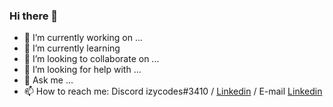 ### Hi there 👋

- 🔭 I’m currently working on ...
- 🌱 I’m currently learning 
- 👯 I’m looking to collaborate on ...
- 🤔 I’m looking for help with ...
- 💬 Ask me ...
- 📫 How to reach me: Discord izycodes#3410 / [Linkedin](https://www.linkedin.com/in/ji-hyeong-lee-583590138/) / E-mail
<a href="[https://www.google.co.kr/](https://www.linkedin.com/in/ji-hyeong-lee-583590138/)" target="_blank"> Linkedin </a>
<!--
**jhlee83/jhlee83** is a ✨ _special_ ✨ repository because its `README.md` (this file) appears on your GitHub profile.

Here are some ideas to get you started:

- 🔭 I’m currently working on ...
- 🌱 I’m currently learning ...
- 👯 I’m looking to collaborate on ...
- 🤔 I’m looking for help with ...
- 💬 Ask me about ...
- 📫 How to reach me: ...
- 😄 Pronouns: ...
- ⚡ Fun fact: ...
-->

